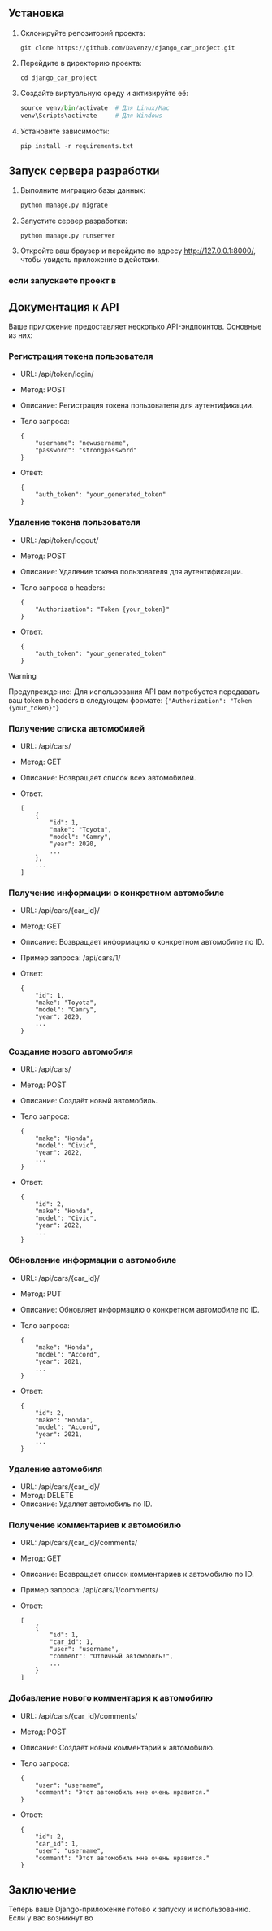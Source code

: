 ## Установка
1. Склонируйте репозиторий проекта:

   `git clone https://github.com/Davenzy/django_car_project.git`

2. Перейдите в директорию проекта:

   `cd django_car_project`

3. Создайте виртуальную среду и активируйте её:

   ```python -m venv venv
   source venv/bin/activate  # Для Linux/Mac
   venv\Scripts\activate     # Для Windows

4. Установите зависимости:

   `pip install -r requirements.txt`

## Запуск сервера разработки
1. Выполните миграцию базы данных:

   ```python manage.py makemigrations
   python manage.py migrate

1. Запустите сервер разработки:

   `python manage.py runserver`

2. Откройте ваш браузер и перейдите по адресу http://127.0.0.1:8000/, чтобы увидеть приложение в действии.

### если запускаете проект в 

## Документация к API
Ваше приложение предоставляет несколько API-эндпоинтов. Основные из них:

### Регистрация токена пользователя
- URL: /api/token/login/
- Метод: POST
- Описание: Регистрация токена пользователя для аутентификации.
- Тело запроса:

  ```
  {
      "username": "newusername",
      "password": "strongpassword"
  }

- Ответ:

  ```
  {
      "auth_token": "your_generated_token"
  }

### Удаление токена пользователя
- URL: /api/token/logout/
- Метод: POST
- Описание: Удаление токена пользователя для аутентификации.
- Тело запроса в headers:

  ```
  {
      "Authorization": "Token {your_token}"
  }

- Ответ:

  ```
  {
      "auth_token": "your_generated_token"
  }

> [!WARNING]
> Предупреждение: Для использования API вам потребуется передавать ваш token в headers в следующем формате: ```{"Authorization": "Token {your_token}"}```

### Получение списка автомобилей
- URL: /api/cars/
- Метод: GET
- Описание: Возвращает список всех автомобилей.
- Ответ:

  ```
  [
      {
          "id": 1,
          "make": "Toyota",
          "model": "Camry",
          "year": 2020,
          ...
      },
      ...
  ]

### Получение информации о конкретном автомобиле
- URL: /api/cars/{car_id}/
- Метод: GET
- Описание: Возвращает информацию о конкретном автомобиле по ID.
- Пример запроса: /api/cars/1/
- Ответ:

  ```
  {
      "id": 1,
      "make": "Toyota",
      "model": "Camry",
      "year": 2020,
      ...
  }

### Создание нового автомобиля
- URL: /api/cars/
- Метод: POST
- Описание: Создаёт новый автомобиль.
- Тело запроса:

  ```
  {
      "make": "Honda",
      "model": "Civic",
      "year": 2022,
      ...
  }

- Ответ:

  ```
  {
      "id": 2,
      "make": "Honda",
      "model": "Civic",
      "year": 2022,
      ...
  }

### Обновление информации о автомобиле
- URL: /api/cars/{car_id}/
- Метод: PUT
- Описание: Обновляет информацию о конкретном автомобиле по ID.
- Тело запроса:

  ```
  {
      "make": "Honda",
      "model": "Accord",
      "year": 2021,
      ...
  }

- Ответ:

  ```
  {
      "id": 2,
      "make": "Honda",
      "model": "Accord",
      "year": 2021,
      ...
  }

### Удаление автомобиля
- URL: /api/cars/{car_id}/
- Метод: DELETE
- Описание: Удаляет автомобиль по ID.

### Получение комментариев к автомобилю
- URL: /api/cars/{car_id}/comments/
- Метод: GET
- Описание: Возвращает список комментариев к автомобилю по ID.
- Пример запроса: /api/cars/1/comments/
- Ответ:

  ```
  [
      {
          "id": 1,
          "car_id": 1,
          "user": "username",
          "comment": "Отличный автомобиль!",
          ...
      }
  ]

### Добавление нового комментария к автомобилю
- URL: /api/cars/{car_id}/comments/
- Метод: POST
- Описание: Создаёт новый комментарий к автомобилю.
- Тело запроса:

  ```
  {
      "user": "username",
      "comment": "Этот автомобиль мне очень нравится."
  }

- Ответ:

  ```
  {
      "id": 2,
      "car_id": 1,
      "user": "username",
      "comment": "Этот автомобиль мне очень нравится."
  }

## Заключение
Теперь ваше Django-приложение готово к запуску и использованию. Если у вас возникнут во
